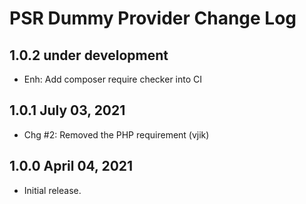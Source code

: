 # PSR Dummy Provider Change Log


## 1.0.2 under development

- Enh: Add composer require checker into CI

## 1.0.1 July 03, 2021

- Chg #2: Removed the PHP requirement (vjik)

## 1.0.0 April 04, 2021

- Initial release.

